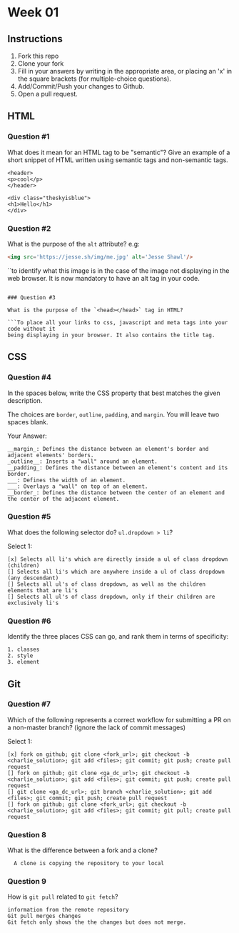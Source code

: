 # Week 01

## Instructions

1. Fork this repo
2. Clone your fork
3. Fill in your answers by writing in the appropriate area, or placing an 'x' in
the square brackets (for multiple-choice questions).
4. Add/Commit/Push your changes to Github.
5. Open a pull request.

## HTML

### Question #1

What does it mean for an HTML tag to be "semantic"? Give an example of a short snippet of HTML written using semantic tags and non-semantic tags.

```To have a class name making it easier to identify the info in that div.
<header>
<p>cool</p>
</header>

<div class="theskyisblue">
<h1>Hello</h1>
</div>
```


### Question #2

What is the purpose of the `alt` attribute? e.g:

```html
<img src='https://jesse.sh/img/me.jpg' alt='Jesse Shawl'/>
```

``to identify what this image is in the case of the image not displaying in the
web browser. It is now mandatory to have an alt tag in your code.
```

### Question #3

What is the purpose of the `<head></head>` tag in HTML?

```To place all your links to css, javascript and meta tags into your code without it
being displaying in your browser. It also contains the title tag.
```

## CSS

### Question #4

In the spaces below, write the CSS property that best matches the given description.

The choices are `border`, `outline`, `padding`, and `margin`. You will leave two spaces blank.

Your Answer:

```text
__margin_: Defines the distance between an element's border and adjacent elements' borders.
_outline__: Inserts a "wall" around an element.
__padding_: Defines the distance between an element's content and its border.
___: Defines the width of an element.
___: Overlays a "wall" on top of an element.
__border_: Defines the distance between the center of an element and the center of the adjacent element.
```

### Question #5

What does the following selector do?  `ul.dropdown > li`?

Select 1:
```
[x] Selects all li's which are directly inside a ul of class dropdown (children)
[] Selects all li's which are anywhere inside a ul of class dropdown (any descendant)
[] Selects all ul's of class dropdown, as well as the children elements that are li's
[] Selects all ul's of class dropdown, only if their children are exclusively li's
```

### Question #6

Identify the three places CSS can go, and rank them in terms of specificity:

```text
1. classes
2. style
3. element
```

## Git

### Question #7

Which of the following represents a correct workflow for submitting a PR on a non-master branch?
(ignore the lack of commit messages)

Select 1:
```
[x] fork on github; git clone <fork_url>; git checkout -b <charlie_solution>; git add <files>; git commit; git push; create pull request
[] fork on github; git clone <ga_dc_url>; git checkout -b <charlie_solution>; git add <files>; git commit; git push; create pull request
[] git clone <ga_dc_url>; git branch <charlie_solution>; git add <files>; git commit; git push; create pull request
[] fork on github; git clone <fork_url>; git checkout -b <charlie_solution>; git add <files>; git commit; git pull; create pull request
```

### Question 8

What is the difference between a fork and a clone?

```A fork is copying the remote repository.
  A clone is copying the repository to your local
```

### Question 9

How is `git pull` related to `git fetch`?

```Git pull is related to git fetch becuase they both grab the
information from the remote repository
Git pull merges changes
Git fetch only shows the the changes but does not merge.
```
